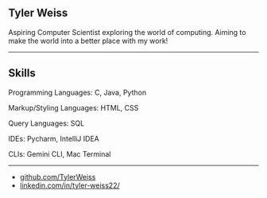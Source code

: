 ## Tyler Weiss

Aspiring Computer Scientist exploring the world of computing. Aiming to make the world into a better place with my work!

---

## Skills

Programming Languages: C, Java, Python

Markup/Styling Languages: HTML, CSS

Query Languages: SQL

IDEs: Pycharm, IntelliJ IDEA

CLIs: Gemini CLI, Mac Terminal

---

- [github.com/TylerWeiss](https://github.com/tjw9262)
- [linkedin.com/in/tyler-weiss22/](linkedin.com/in/tyler-weiss22/)

<!--
**tjw9262/tjw9262** is a ✨ _special_ ✨ repository because its `README.md` (this file) appears on your GitHub profile.

Here are some ideas to get you started:

- 🔭 I’m currently working on ...
- 🌱 I’m currently learning ...
- 👯 I’m looking to collaborate on ...
- 🤔 I’m looking for help with ...
- 💬 Ask me about ...
- 📫 How to reach me: ...
- 😄 Pronouns: ...
- ⚡ Fun fact: ...
-->
